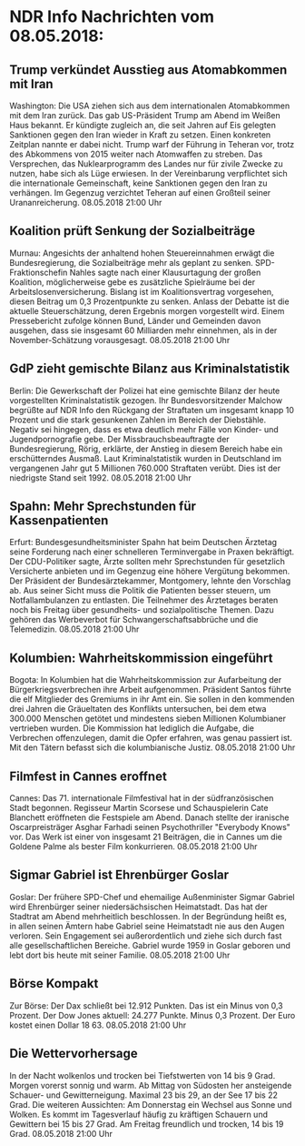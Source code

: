 # NDR Info Nachrichten vom 08.05.2018:


## Trump verkündet Ausstieg aus Atomabkommen mit Iran
Washington: Die USA ziehen sich aus dem internationalen Atomabkommen mit dem Iran zurück. Das gab US-Präsident Trump am Abend im Weißen Haus bekannt. Er kündigte zugleich an, die seit Jahren auf Eis gelegten Sanktionen gegen den Iran wieder in Kraft zu setzen. Einen konkreten Zeitplan nannte er dabei nicht. Trump warf der Führung in Teheran vor, trotz des Abkommens von 2015 weiter nach Atomwaffen zu streben. Das Versprechen, das Nuklearprogramm des Landes nur für zivile Zwecke zu nutzen, habe sich als Lüge erwiesen. In der Vereinbarung verpflichtet sich die internationale Gemeinschaft, keine Sanktionen gegen den Iran zu verhängen. Im Gegenzug verzichtet Teheran auf einen Großteil seiner Urananreicherung. 08.05.2018 21:00 Uhr 

## Koalition prüft Senkung der Sozialbeiträge
Murnau: Angesichts der anhaltend hohen Steuereinnahmen erwägt die Bundesregierung, die Sozialbeiträge mehr als geplant zu senken. SPD-Fraktionschefin Nahles sagte nach einer Klausurtagung der großen Koalition, möglicherweise gebe es zusätzliche Spielräume bei der Arbeitslosenversicherung. Bislang ist im Koalitionsvertrag vorgesehen, diesen Beitrag um 0,3 Prozentpunkte zu senken. Anlass der Debatte ist die aktuelle Steuerschätzung, deren Ergebnis morgen vorgestellt wird. Einem Pressebericht zufolge können Bund, Länder und Gemeinden davon ausgehen, dass sie insgesamt 60 Milliarden mehr einnehmen, als in der November-Schätzung vorausgesagt. 08.05.2018 21:00 Uhr 

## GdP zieht gemischte Bilanz aus Kriminalstatistik
Berlin: Die Gewerkschaft der Polizei hat eine gemischte Bilanz der heute vorgestellten Kriminalstatistik gezogen. Ihr Bundesvorsitzender Malchow begrüßte auf NDR Info den Rückgang der Straftaten um insgesamt knapp 10 Prozent und die stark gesunkenen Zahlen im Bereich der Diebstähle. Negativ sei hingegen, dass es etwa deutlich mehr Fälle von Kinder- und Jugendpornografie gebe. Der Missbrauchsbeauftragte der Bundesregierung, Rörig, erklärte, der Anstieg in diesem Bereich habe ein erschütterndes Ausmaß. Laut Kriminalstatistik wurden in Deutschland im vergangenen Jahr gut 5 Millionen 760.000 Straftaten verübt. Dies ist der niedrigste Stand seit 1992. 08.05.2018 21:00 Uhr 

## Spahn: Mehr Sprechstunden für Kassenpatienten
Erfurt: Bundesgesundheitsminister Spahn hat beim Deutschen Ärztetag seine Forderung nach einer schnelleren Terminvergabe in Praxen bekräftigt. Der CDU-Politiker sagte, Ärzte sollten mehr Sprechstunden für gesetzlich Versicherte anbieten und im Gegenzug eine höhere Vergütung bekommen. Der Präsident der Bundesärztekammer, Montgomery, lehnte den Vorschlag ab. Aus seiner Sicht muss die Politik die Patienten besser steuern, um Notfallambulanzen zu entlasten. Die Teilnehmer des Ärztetages beraten noch bis Freitag über gesundheits- und sozialpolitische Themen. Dazu gehören das Werbeverbot für Schwangerschaftsabbrüche und die Telemedizin. 08.05.2018 21:00 Uhr 

## Kolumbien: Wahrheitskommission eingeführt
Bogota: In Kolumbien hat die Wahrheitskommission zur Aufarbeitung der Bürgerkriegsverbrechen ihre Arbeit aufgenommen. Präsident Santos führte die elf Mitglieder des Gremiums in ihr Amt ein. Sie sollen in den kommenden drei Jahren die Gräueltaten des Konflikts untersuchen, bei dem etwa 300.000 Menschen getötet und mindestens sieben Millionen Kolumbianer vertrieben wurden. Die Kommission hat lediglich die Aufgabe, die Verbrechen offenzulegen, damit die Opfer erfahren, was genau passiert ist. Mit den Tätern befasst sich die kolumbianische Justiz. 08.05.2018 21:00 Uhr 

## Filmfest in Cannes eroffnet
Cannes: Das 71. internationale Filmfestival hat in der südfranzösischen Stadt begonnen. Regisseur Martin Scorsese und Schauspielerin Cate Blanchett eröffneten die Festspiele am Abend. Danach stellte der iranische Oscarpreisträger Asghar Farhadi seinen Psychothriller "Everybody Knows" vor. Das Werk ist einer von insgesamt 21 Beiträgen, die in Cannes um die Goldene Palme als bester Film konkurrieren. 08.05.2018 21:00 Uhr 

## Sigmar Gabriel ist Ehrenbürger Goslar
Goslar: Der frühere SPD-Chef und ehemailige Außenminister Sigmar Gabriel wird Ehrenbürger seiner niedersächsischen Heimatstadt. Das hat der Stadtrat am Abend mehrheitlich beschlossen. In der Begründung heißt es, in allen seinen Ämtern habe Gabriel seine Heimatstadt nie aus den Augen verloren. Sein Engagement sei außerordentlich und ziehe sich durch fast alle gesellschaftlichen Bereiche. Gabriel wurde 1959 in Goslar geboren und lebt dort bis heute mit seiner Familie. 08.05.2018 21:00 Uhr 

## Börse Kompakt
Zur Börse: Der Dax schließt bei 12.912 Punkten. Das ist ein Minus von 0,3 Prozent. Der Dow Jones aktuell: 24.277 Punkte. Minus 0,3 Prozent. Der Euro kostet einen Dollar 18 63. 08.05.2018 21:00 Uhr 

## Die Wettervorhersage
In der Nacht wolkenlos und trocken bei Tiefstwerten von 14 bis 9 Grad. Morgen vorerst sonnig und warm. Ab Mittag von Südosten her ansteigende Schauer- und Gewitterneigung. Maximal 23 bis 29, an der See 17 bis 22 Grad. Die weiteren Aussichten: Am Donnerstag ein Wechsel aus Sonne und Wolken. Es kommt im Tagesverlauf häufig zu kräftigen Schauern und Gewittern bei 15 bis 27 Grad. Am Freitag freundlich und trocken, 14 bis 19 Grad. 08.05.2018 21:00 Uhr 
